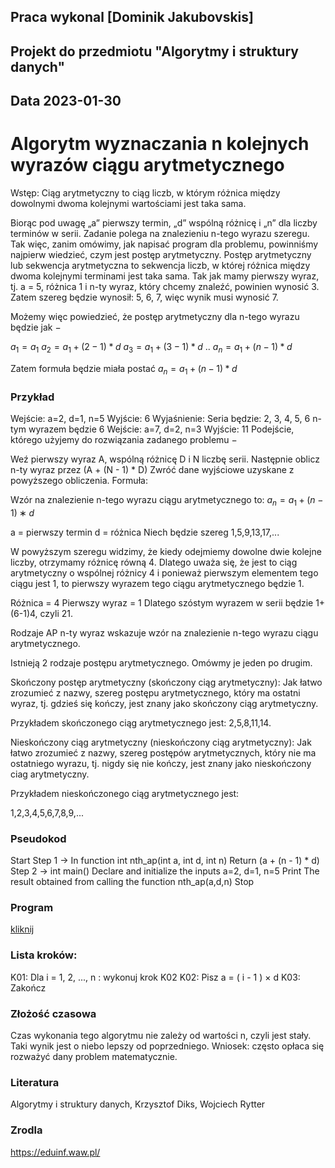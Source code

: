 ## Praca wykonal [Dominik Jakubovskis]

## Projekt do przedmiotu "Algorytmy i struktury danych"

## Data 2023-01-30

# Algorytm wyznaczania n kolejnych wyrazów ciągu arytmetycznego

Wstęp:
Ciąg arytmetyczny to ciąg liczb, w którym różnica między dowolnymi dwoma kolejnymi wartościami jest taka sama.

Biorąc pod uwagę „a” pierwszy termin, „d” wspólną różnicę i „n” dla liczby terminów w serii. Zadanie polega na znalezieniu n-tego wyrazu szeregu.
Tak więc, zanim omówimy, jak napisać program dla problemu, powinniśmy najpierw wiedzieć, czym jest postęp arytmetyczny.
Postęp arytmetyczny lub sekwencja arytmetyczna to sekwencja liczb, w której różnica między dwoma kolejnymi terminami jest taka sama.
Tak jak mamy pierwszy wyraz, tj. a = 5, różnica 1 i n-ty wyraz, który chcemy znaleźć, powinien wynosić 3. Zatem szereg będzie wynosił: 5, 6, 7, więc wynik musi wynosić 7.

Możemy więc powiedzieć, że postęp arytmetyczny dla n-tego wyrazu będzie jak −

$a_{1} = a_{1}$
$a_{2} = a_{1} + (2-1) * d$
$a_{3} = a_{1} + (3-1) * d$
..
$a_{n} = a_{1} + (n-1) * d$

Zatem formuła będzie miała postać $a_{n} = a_{1} + (n-1) * d$

### Przykład
Wejście: a=2, d=1, n=5
Wyjście: 6
Wyjaśnienie: Seria będzie:
2, 3, 4, 5, 6 n-tym wyrazem będzie 6
Wejście: a=7, d=2, n=3
Wyjście: 11
Podejście, którego użyjemy do rozwiązania zadanego problemu −

Weź pierwszy wyraz A, wspólną różnicę D i N liczbę serii.
Następnie oblicz n-ty wyraz przez (A + (N - 1) * D)
Zwróć dane wyjściowe uzyskane z powyższego obliczenia.
Formuła:

Wzór na znalezienie n-tego wyrazu ciągu arytmetycznego to:   $a_{n}=a_{1}+(n−1)∗d$

a = pierwszy termin
d = różnica
Niech będzie szereg 1,5,9,13,17,...

W powyższym szeregu widzimy, że kiedy odejmiemy dowolne dwie kolejne liczby, otrzymamy różnicę równą 4. Dlatego uważa się, że jest to ciąg arytmetyczny o wspólnej różnicy 4 i ponieważ pierwszym elementem tego ciągu jest 1, to pierwszy wyrazem tego ciągu arytmetycznego będzie 1.

Różnica = 4 Pierwszy wyraz = 1 Dlatego szóstym wyrazem w serii będzie 1+(6-1)4, czyli 21.

Rodzaje AP
n-ty wyraz wskazuje wzór na znalezienie n-tego wyrazu ciągu arytmetycznego.

Istnieją 2 rodzaje postępu arytmetycznego. Omówmy je jeden po drugim.

Skończony postęp arytmetyczny (skończony ciąg arytmetyczny):
Jak łatwo zrozumieć z nazwy, szereg postępu arytmetycznego, który ma ostatni wyraz, tj. gdzieś się kończy, jest znany jako skończony ciąg arytmetyczny.

Przykładem skończonego ciąg arytmetycznego jest:
2,5,8,11,14.

Nieskończony ciąg arytmetyczny (nieskończony ciąg arytmetyczny):
Jak łatwo zrozumieć z nazwy, szereg postępów arytmetycznych, który nie ma ostatniego wyrazu, tj. nigdy się nie kończy, jest znany jako nieskończony ciag arytmetyczny.

Przykładem nieskończonego ciąg arytmetycznego jest:

1,2,3,4,5,6,7,8,9,...

### Pseudokod

Start
   Step 1 -> In function int nth_ap(int a, int d, int n)
      Return (a + (n - 1) * d)
   Step 2 -> int main()
      Declare and initialize the inputs a=2, d=1, n=5
      Print The result obtained from calling the function nth_ap(a,d,n)
Stop

### Program
[kliknij](https://github.com/dom4ix/Algorytmy_i_Struktury_danych/blob/main/projekt/projekt1.c)

### Lista kroków:

K01:	Dla i  = 1, 2, ..., n :
wykonuj krok K02 
K02:	    Pisz a  = ( i  - 1 ) × d
K03:	Zakończ

### Złożość czasowa

Czas wykonania tego algorytmu nie zależy od wartości n, czyli jest stały. Taki wynik jest o niebo lepszy od poprzedniego. Wniosek: często opłaca się rozważyć dany problem matematycznie.

### Literatura
Algorytmy i struktury danych, Krzysztof Diks, Wojciech Rytter

### Zrodla
https://eduinf.waw.pl/
